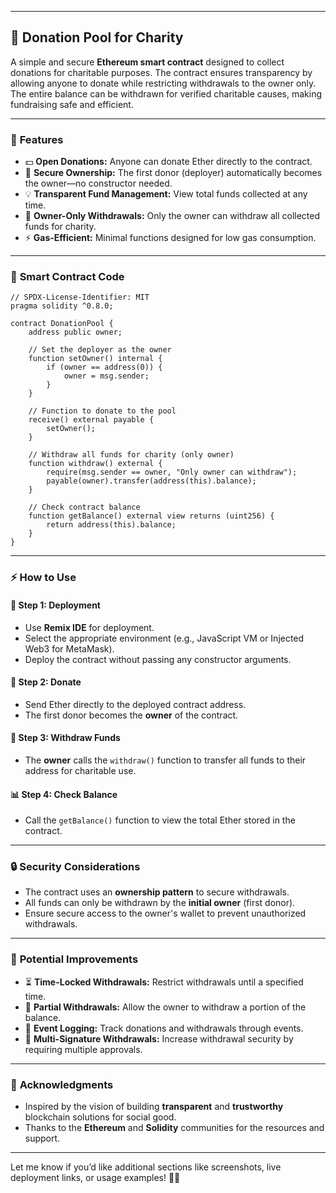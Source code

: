 
---

## 💖 **Donation Pool for Charity**  

A simple and secure **Ethereum smart contract** designed to collect donations for charitable purposes. The contract ensures transparency by allowing anyone to donate while restricting withdrawals to the owner only. The entire balance can be withdrawn for verified charitable causes, making fundraising safe and efficient.  

---

### 🚀 **Features**  
- 💵 **Open Donations:** Anyone can donate Ether directly to the contract.  
- 🔐 **Secure Ownership:** The first donor (deployer) automatically becomes the owner—no constructor needed.  
- 💡 **Transparent Fund Management:** View total funds collected at any time.  
- 🏦 **Owner-Only Withdrawals:** Only the owner can withdraw all collected funds for charity.  
- ⚡ **Gas-Efficient:** Minimal functions designed for low gas consumption.  

---

### 📝 **Smart Contract Code**  
```solidity
// SPDX-License-Identifier: MIT
pragma solidity ^0.8.0;

contract DonationPool {
    address public owner;

    // Set the deployer as the owner
    function setOwner() internal {
        if (owner == address(0)) {
            owner = msg.sender;
        }
    }

    // Function to donate to the pool
    receive() external payable {
        setOwner();
    }

    // Withdraw all funds for charity (only owner)
    function withdraw() external {
        require(msg.sender == owner, "Only owner can withdraw");
        payable(owner).transfer(address(this).balance);
    }

    // Check contract balance
    function getBalance() external view returns (uint256) {
        return address(this).balance;
    }
}
```

---

### ⚡ **How to Use**  

#### 🔧 **Step 1: Deployment**  
- Use **Remix IDE** for deployment.  
- Select the appropriate environment (e.g., JavaScript VM or Injected Web3 for MetaMask).  
- Deploy the contract without passing any constructor arguments.  

#### 💸 **Step 2: Donate**  
- Send Ether directly to the deployed contract address.  
- The first donor becomes the **owner** of the contract.  

#### 🏦 **Step 3: Withdraw Funds**  
- The **owner** calls the `withdraw()` function to transfer all funds to their address for charitable use.  

#### 📊 **Step 4: Check Balance**  
- Call the `getBalance()` function to view the total Ether stored in the contract.  

---

### 🔒 **Security Considerations**  
- The contract uses an **ownership pattern** to secure withdrawals.  
- All funds can only be withdrawn by the **initial owner** (first donor).  
- Ensure secure access to the owner's wallet to prevent unauthorized withdrawals.  

---

### 🌱 **Potential Improvements**  
- ⏳ **Time-Locked Withdrawals:** Restrict withdrawals until a specified time.  
- 🔄 **Partial Withdrawals:** Allow the owner to withdraw a portion of the balance.  
- 📝 **Event Logging:** Track donations and withdrawals through events.  
- 🔗 **Multi-Signature Withdrawals:** Increase withdrawal security by requiring multiple approvals.  


---

### 🙌 **Acknowledgments**  
- Inspired by the vision of building **transparent** and **trustworthy** blockchain solutions for social good.  
- Thanks to the **Ethereum** and **Solidity** communities for the resources and support.  

---

Let me know if you’d like additional sections like screenshots, live deployment links, or usage examples! 🚀✨
